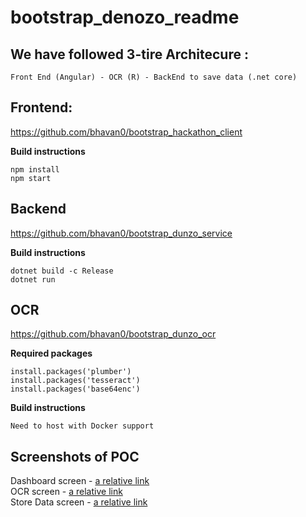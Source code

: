 # bootstrap_denozo_readme

## We have followed 3-tire Architecure :
```
Front End (Angular) - OCR (R) - BackEnd to save data (.net core)
```

## Frontend:
https://github.com/bhavan0/bootstrap_hackathon_client

**Build instructions**
```
npm install
npm start
```

## Backend
https://github.com/bhavan0/bootstrap_dunzo_service

**Build instructions**
```
dotnet build -c Release
dotnet run
```
## OCR
https://github.com/bhavan0/bootstrap_dunzo_ocr

**Required packages**
```
install.packages('plumber')
install.packages('tesseract')
install.packages('base64enc')
```
**Build instructions**
```
Need to host with Docker support
```
## Screenshots of POC
Dashboard screen - [a relative link](screen1.png) <br/>
OCR screen - [a relative link](screen2.png) <br/>
Store Data screen - [a relative link](screen3.png)

